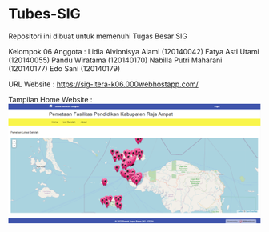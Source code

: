 # Tubes-SIG

Repositori ini dibuat untuk memenuhi Tugas Besar SIG

Kelompok 06
Anggota :
Lidia Alvionisya Alami		(120140042)
Fatya Asti Utami					(120140055)
Pandu Wiratama						(120140170)
Nabilla Putri Maharani		(120140177)
Edo Sani									(120140179)

URL Website :
https://sig-itera-k06.000webhostapp.com/

Tampilan Home Website :
<img src=https://github.com/PanduWiratama/Tubes-SIG/blob/main/gambar/ssreadme.png>

